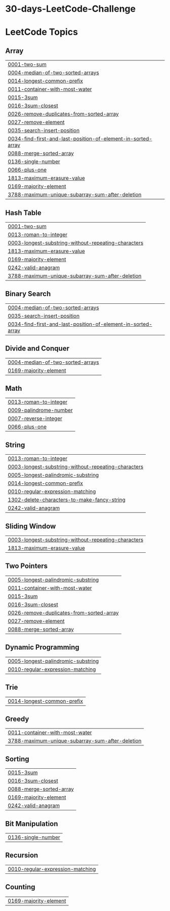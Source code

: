 # 30-days-LeetCode-Challenge
<!---LeetCode Topics Start-->
# LeetCode Topics
## Array
|  |
| ------- |
| [0001-two-sum](https://github.com/Rushabh1208/30-days-LeetCode-Challenge/tree/master/0001-two-sum) |
| [0004-median-of-two-sorted-arrays](https://github.com/Rushabh1208/30-days-LeetCode-Challenge/tree/master/0004-median-of-two-sorted-arrays) |
| [0014-longest-common-prefix](https://github.com/Rushabh1208/30-days-LeetCode-Challenge/tree/master/0014-longest-common-prefix) |
| [0011-container-with-most-water](https://github.com/Rushabh1208/30-days-LeetCode-Challenge/tree/master/0011-container-with-most-water) |
| [0015-3sum](https://github.com/Rushabh1208/30-days-LeetCode-Challenge/tree/master/0015-3sum) |
| [0016-3sum-closest](https://github.com/Rushabh1208/30-days-LeetCode-Challenge/tree/master/0016-3sum-closest) |
| [0026-remove-duplicates-from-sorted-array](https://github.com/Rushabh1208/30-days-LeetCode-Challenge/tree/master/0026-remove-duplicates-from-sorted-array) |
| [0027-remove-element](https://github.com/Rushabh1208/30-days-LeetCode-Challenge/tree/master/0027-remove-element) |
| [0035-search-insert-position](https://github.com/Rushabh1208/30-days-LeetCode-Challenge/tree/master/0035-search-insert-position) |
| [0034-find-first-and-last-position-of-element-in-sorted-array](https://github.com/Rushabh1208/30-days-LeetCode-Challenge/tree/master/0034-find-first-and-last-position-of-element-in-sorted-array) |
| [0088-merge-sorted-array](https://github.com/Rushabh1208/30-days-LeetCode-Challenge/tree/master/0088-merge-sorted-array) |
| [0136-single-number](https://github.com/Rushabh1208/30-days-LeetCode-Challenge/tree/master/0136-single-number) |
| [0066-plus-one](https://github.com/Rushabh1208/30-days-LeetCode-Challenge/tree/master/0066-plus-one) |
| [1813-maximum-erasure-value](https://github.com/Rushabh1208/30-days-LeetCode-Challenge/tree/master/1813-maximum-erasure-value) |
| [0169-majority-element](https://github.com/Rushabh1208/30-days-LeetCode-Challenge/tree/master/0169-majority-element) |
| [3788-maximum-unique-subarray-sum-after-deletion](https://github.com/Rushabh1208/30-days-LeetCode-Challenge/tree/master/3788-maximum-unique-subarray-sum-after-deletion) |
## Hash Table
|  |
| ------- |
| [0001-two-sum](https://github.com/Rushabh1208/30-days-LeetCode-Challenge/tree/master/0001-two-sum) |
| [0013-roman-to-integer](https://github.com/Rushabh1208/30-days-LeetCode-Challenge/tree/master/0013-roman-to-integer) |
| [0003-longest-substring-without-repeating-characters](https://github.com/Rushabh1208/30-days-LeetCode-Challenge/tree/master/0003-longest-substring-without-repeating-characters) |
| [1813-maximum-erasure-value](https://github.com/Rushabh1208/30-days-LeetCode-Challenge/tree/master/1813-maximum-erasure-value) |
| [0169-majority-element](https://github.com/Rushabh1208/30-days-LeetCode-Challenge/tree/master/0169-majority-element) |
| [0242-valid-anagram](https://github.com/Rushabh1208/30-days-LeetCode-Challenge/tree/master/0242-valid-anagram) |
| [3788-maximum-unique-subarray-sum-after-deletion](https://github.com/Rushabh1208/30-days-LeetCode-Challenge/tree/master/3788-maximum-unique-subarray-sum-after-deletion) |
## Binary Search
|  |
| ------- |
| [0004-median-of-two-sorted-arrays](https://github.com/Rushabh1208/30-days-LeetCode-Challenge/tree/master/0004-median-of-two-sorted-arrays) |
| [0035-search-insert-position](https://github.com/Rushabh1208/30-days-LeetCode-Challenge/tree/master/0035-search-insert-position) |
| [0034-find-first-and-last-position-of-element-in-sorted-array](https://github.com/Rushabh1208/30-days-LeetCode-Challenge/tree/master/0034-find-first-and-last-position-of-element-in-sorted-array) |
## Divide and Conquer
|  |
| ------- |
| [0004-median-of-two-sorted-arrays](https://github.com/Rushabh1208/30-days-LeetCode-Challenge/tree/master/0004-median-of-two-sorted-arrays) |
| [0169-majority-element](https://github.com/Rushabh1208/30-days-LeetCode-Challenge/tree/master/0169-majority-element) |
## Math
|  |
| ------- |
| [0013-roman-to-integer](https://github.com/Rushabh1208/30-days-LeetCode-Challenge/tree/master/0013-roman-to-integer) |
| [0009-palindrome-number](https://github.com/Rushabh1208/30-days-LeetCode-Challenge/tree/master/0009-palindrome-number) |
| [0007-reverse-integer](https://github.com/Rushabh1208/30-days-LeetCode-Challenge/tree/master/0007-reverse-integer) |
| [0066-plus-one](https://github.com/Rushabh1208/30-days-LeetCode-Challenge/tree/master/0066-plus-one) |
## String
|  |
| ------- |
| [0013-roman-to-integer](https://github.com/Rushabh1208/30-days-LeetCode-Challenge/tree/master/0013-roman-to-integer) |
| [0003-longest-substring-without-repeating-characters](https://github.com/Rushabh1208/30-days-LeetCode-Challenge/tree/master/0003-longest-substring-without-repeating-characters) |
| [0005-longest-palindromic-substring](https://github.com/Rushabh1208/30-days-LeetCode-Challenge/tree/master/0005-longest-palindromic-substring) |
| [0014-longest-common-prefix](https://github.com/Rushabh1208/30-days-LeetCode-Challenge/tree/master/0014-longest-common-prefix) |
| [0010-regular-expression-matching](https://github.com/Rushabh1208/30-days-LeetCode-Challenge/tree/master/0010-regular-expression-matching) |
| [1302-delete-characters-to-make-fancy-string](https://github.com/Rushabh1208/30-days-LeetCode-Challenge/tree/master/1302-delete-characters-to-make-fancy-string) |
| [0242-valid-anagram](https://github.com/Rushabh1208/30-days-LeetCode-Challenge/tree/master/0242-valid-anagram) |
## Sliding Window
|  |
| ------- |
| [0003-longest-substring-without-repeating-characters](https://github.com/Rushabh1208/30-days-LeetCode-Challenge/tree/master/0003-longest-substring-without-repeating-characters) |
| [1813-maximum-erasure-value](https://github.com/Rushabh1208/30-days-LeetCode-Challenge/tree/master/1813-maximum-erasure-value) |
## Two Pointers
|  |
| ------- |
| [0005-longest-palindromic-substring](https://github.com/Rushabh1208/30-days-LeetCode-Challenge/tree/master/0005-longest-palindromic-substring) |
| [0011-container-with-most-water](https://github.com/Rushabh1208/30-days-LeetCode-Challenge/tree/master/0011-container-with-most-water) |
| [0015-3sum](https://github.com/Rushabh1208/30-days-LeetCode-Challenge/tree/master/0015-3sum) |
| [0016-3sum-closest](https://github.com/Rushabh1208/30-days-LeetCode-Challenge/tree/master/0016-3sum-closest) |
| [0026-remove-duplicates-from-sorted-array](https://github.com/Rushabh1208/30-days-LeetCode-Challenge/tree/master/0026-remove-duplicates-from-sorted-array) |
| [0027-remove-element](https://github.com/Rushabh1208/30-days-LeetCode-Challenge/tree/master/0027-remove-element) |
| [0088-merge-sorted-array](https://github.com/Rushabh1208/30-days-LeetCode-Challenge/tree/master/0088-merge-sorted-array) |
## Dynamic Programming
|  |
| ------- |
| [0005-longest-palindromic-substring](https://github.com/Rushabh1208/30-days-LeetCode-Challenge/tree/master/0005-longest-palindromic-substring) |
| [0010-regular-expression-matching](https://github.com/Rushabh1208/30-days-LeetCode-Challenge/tree/master/0010-regular-expression-matching) |
## Trie
|  |
| ------- |
| [0014-longest-common-prefix](https://github.com/Rushabh1208/30-days-LeetCode-Challenge/tree/master/0014-longest-common-prefix) |
## Greedy
|  |
| ------- |
| [0011-container-with-most-water](https://github.com/Rushabh1208/30-days-LeetCode-Challenge/tree/master/0011-container-with-most-water) |
| [3788-maximum-unique-subarray-sum-after-deletion](https://github.com/Rushabh1208/30-days-LeetCode-Challenge/tree/master/3788-maximum-unique-subarray-sum-after-deletion) |
## Sorting
|  |
| ------- |
| [0015-3sum](https://github.com/Rushabh1208/30-days-LeetCode-Challenge/tree/master/0015-3sum) |
| [0016-3sum-closest](https://github.com/Rushabh1208/30-days-LeetCode-Challenge/tree/master/0016-3sum-closest) |
| [0088-merge-sorted-array](https://github.com/Rushabh1208/30-days-LeetCode-Challenge/tree/master/0088-merge-sorted-array) |
| [0169-majority-element](https://github.com/Rushabh1208/30-days-LeetCode-Challenge/tree/master/0169-majority-element) |
| [0242-valid-anagram](https://github.com/Rushabh1208/30-days-LeetCode-Challenge/tree/master/0242-valid-anagram) |
## Bit Manipulation
|  |
| ------- |
| [0136-single-number](https://github.com/Rushabh1208/30-days-LeetCode-Challenge/tree/master/0136-single-number) |
## Recursion
|  |
| ------- |
| [0010-regular-expression-matching](https://github.com/Rushabh1208/30-days-LeetCode-Challenge/tree/master/0010-regular-expression-matching) |
## Counting
|  |
| ------- |
| [0169-majority-element](https://github.com/Rushabh1208/30-days-LeetCode-Challenge/tree/master/0169-majority-element) |
<!---LeetCode Topics End-->
